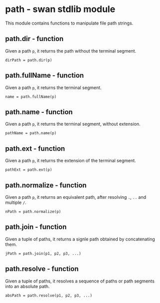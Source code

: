 path - swan stdlib module
============================================================================
This module contains functions to manipulate file path strings.
  
path.dir - function
------------------------------------------------------------------------
Given a path `p`, it returns the path without the terminal segment.
```
dirPath = path.dir(p)
```
  
path.fullName - function
------------------------------------------------------------------------
Given a path `p`, it returns the terminal segment.
```
name = path.fullName(p)
```
  
path.name - function
------------------------------------------------------------------------
Given a path `p`, it returns the terminal segment, without extension.
```
pathName = path.name(p)
```
  
path.ext - function
------------------------------------------------------------------------
Given a path `p`, it returns the extension of the terminal segment.
```
pathExt = path.ext(p)
```
  
path.normalize - function
------------------------------------------------------------------------
Given a path `p`, it returns an equivalent path, after resolving `.`,
`..` and multiple `/`.
```
nPath = path.normalize(p)
```
  
path.join - function
------------------------------------------------------------------------
Given a tuple of paths, it returns a signle path obtained by
concatenating them.
```
jPath = path.join(p1, p2, p3, ...)
```
  
path.resolve - function
------------------------------------------------------------------------
Given a tuple of paths, it resolves a sequence of paths or path segments
into an absolute path.
```
absPath = path.resolve(p1, p2, p3, ...)
```
  

